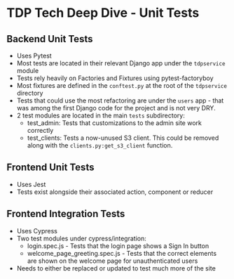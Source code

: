 # TDP Tech Deep Dive - Unit Tests

## Backend Unit Tests
* Uses Pytest
* Most tests are located in their relevant Django app under the `tdpservice` module
* Tests rely heavily on Factories and Fixtures using pytest-factoryboy
* Most fixtures are defined in the `conftest.py` at the root of the `tdpservice` directory
* Tests that could use the most refactoring are under the `users` app - that was among the first Django code for the project and is not very DRY.
* 2 test modules are located in the main `tests` subdirectory:
    * test_admin: Tests that customizations to the admin site work correctly
    * test_clients: Tests a now-unused S3 client. This could be removed along with the `clients.py:get_s3_client` function. 

## Frontend Unit Tests
* Uses Jest
* Tests exist alongside their associated action, component or reducer

## Frontend Integration Tests
* Uses Cypress
* Two test modules under cypress/integration:
    * login.spec.js - Tests that the login page shows a Sign In button
    * welcome_page_greeting.spec.js - Tests that the correct elements are shown on the welcome page for unauthenticated users
* Needs to either be replaced or updated to test much more of the site

